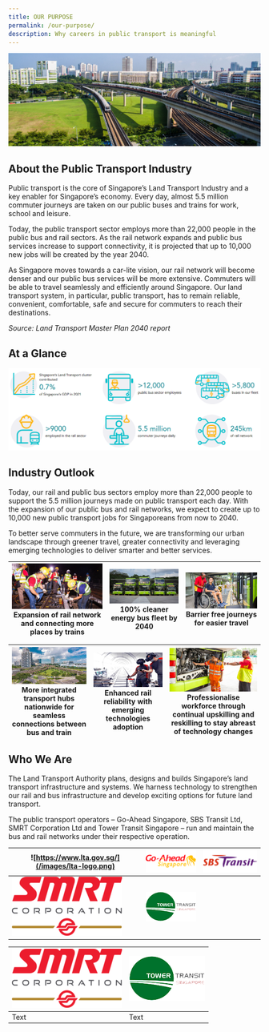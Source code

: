 ```yaml
---
title: OUR PURPOSE
permalink: /our-purpose/
description: Why careers in public transport is meaningful
---
```

![](/images/our-purpose-banner-1920x710-1.jpg)

## About the Public Transport Industry
Public transport is the core of Singapore’s Land Transport Industry and a key enabler for Singapore’s economy. Every day, almost 5.5 million commuter journeys are taken on our public buses and trains for work, school and leisure.

Today, the public transport sector employs more than 22,000 people in the public bus and rail sectors. As the rail network expands and public bus services increase to support connectivity, it is projected that up to 10,000 new jobs will be created by the year 2040.

As Singapore moves towards a car-lite vision, our rail network will become denser and our public bus services will be more extensive. Commuters will be able to travel seamlessly and efficiently around Singapore. Our land transport system, in particular, public transport, has to remain reliable, convenient, comfortable, safe and secure for commuters to reach their destinations.

_Source: Land Transport Master Plan 2040 report_

## At a Glance
![](/images/public%20transport%20industry%20outlook.png)

## Industry Outlook
Today, our rail and public bus sectors employ more than 22,000 people to support the 5.5 million journeys made on public transport each day. With the expansion of our public bus and rail networks, we expect to create up to 10,000 new public transport jobs for Singaporeans from now to 2040.

To better serve commuters in the future, we are transforming our urban landscape through greener travel, greater connectivity and leveraging emerging technologies to deliver smarter and better services.



| ![](/images/expansion-of-rail-network-447x223-1.jpg)Expansion of rail network and connecting more places by trains | ![](/images/clear-energy-447x223-1.jpg)100% cleaner energy bus fleet by 2040 | ![](/images/barrier-free-journey-447x223-1.jpg)Barrier free journeys for easier travel |
| -------- | -------- | -------- |

| ![](/images/industry-outlook4.jpg)More integrated transport hubs nationwide for seamless connections between bus and train | ![](/images/vr-tech.jpg)Enhanced rail reliability with emerging technologies adoption | ![](/images/continual-upskilling-447x223-1.jpg) Professionalise workforce through continual upskilling and reskilling to stay abreast of technology changes |
| -------- | -------- | -------- |

## Who We Are
The Land Transport Authority plans, designs and builds Singapore’s land transport infrastructure and systems. We harness technology to strengthen our rail and bus infrastructure and develop exciting options for future land transport.

The public transport operators – Go-Ahead Singapore, SBS Transit Ltd, SMRT Corporation Ltd and Tower Transit Singapore – run and maintain the bus and rail networks under their respective operation.



|![https://www.lta.gov.sg/](/images/lta-logo.png) | ![](/images/go-aheadsingapore.png) | ![](/images/sbstransit.png) |
| -------- | -------- | -------- |
|![](/images/220px-smrt_logo.png)| ![](/images/towertransit.png) |



|![](/images/220px-smrt_logo.png)| ![](/images/towertransit.png) |
| -------- | -------- | 
| Text     | Text     |

